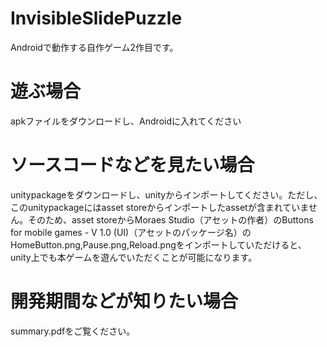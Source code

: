 # InvisibleSlidePuzzle
Androidで動作する自作ゲーム2作目です。

# 遊ぶ場合
apkファイルをダウンロードし、Androidに入れてください

# ソースコードなどを見たい場合
unitypackageをダウンロードし、unityからインポートしてください。ただし、このunitypackageにはasset storeからインポートしたassetが含まれていません。そのため、asset storeからMoraes Studio（アセットの作者）のButtons for mobile games - V 1.0 (UI)（アセットのパッケージ名）のHomeButton.png,Pause.png,Reload.pngをインポートしていただけると、unity上でも本ゲームを遊んでいただくことが可能になります。

# 開発期間などが知りたい場合
summary.pdfをご覧ください。


